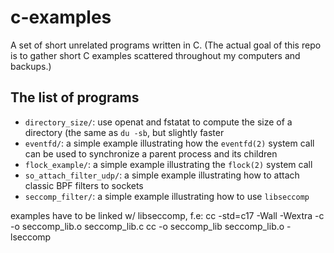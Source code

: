 # c-examples

A set of short unrelated programs written in C.  (The actual goal of this repo
is to gather short C examples scattered throughout my computers and backups.)

## The list of programs

* `directory_size/`: use openat and fstatat to compute the size of a directory (the same as `du -sb`, but slightly faster
* `eventfd/`: a simple example illustrating how the `eventfd(2)` system call can be used to synchronize a parent process and its children
* `flock_example/`: a simple example illustrating the `flock(2)` system call
* `so_attach_filter_udp/`: a simple example illustrating how to attach classic BPF filters to sockets
* `seccomp_filter/`: a simple example illustrating how to use `libseccomp`

examples have to be linked w/ libseccomp, f.e:
cc -std=c17 -Wall -Wextra -c -o seccomp_lib.o seccomp_lib.c
cc -o seccomp_lib seccomp_lib.o -lseccomp
